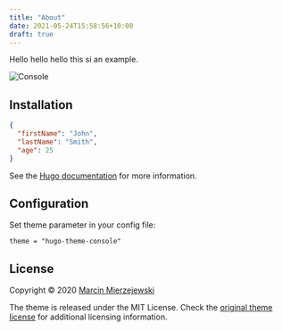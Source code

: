 ```yaml
---
title: "About"
date: 2021-05-24T15:58:56+10:00
draft: true
---
```


Hello hello hello this si an example.

![Console](https://github.com/mrmierzejewski/hugo-theme-console/blob/master/images/preview.png?raw=true)

## Installation

```json
{
  "firstName": "John",
  "lastName": "Smith",
  "age": 25
}
```
    
See the [Hugo documentation](https://gohugo.io/themes/installing/) for more information.

## Configuration

Set theme parameter in your config file:

```
theme = "hugo-theme-console"
```

## License

Copyright © 2020 [Marcin Mierzejewski](https://mrmierzejewski.com/)

The theme is released under the MIT License. Check the [original theme license](https://github.com/panr/hugo-theme-terminal/blob/master/LICENSE.md) for additional licensing information.
